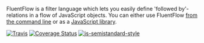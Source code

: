 FluentFlow is a filter language which lets you easily define 'followed by'-relations in a flow of JavaScript objects. You can either use FluentFlow [from the command line](#command-line) or as a [JavaScript library](#library).

[![Travis](https://img.shields.io/travis/Enteee/FluentFlow.svg)](https://travis-ci.org/Enteee/FluentFlow)
[![Coverage Status](https://coveralls.io/repos/github/Enteee/FluentFlow/badge.svg)](https://coveralls.io/github/Enteee/FluentFlow)
[![js-semistandard-style](https://img.shields.io/badge/code%20style-semistandard-brightgreen.svg?style=flat-square)](https://github.com/Flet/semistandard)
